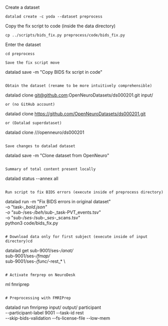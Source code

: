 Create a dataset
```
datalad create -c yoda --dataset preprocess
```

Copy the fix script to code (inside the data directory)
```
cp ../scripts/bids_fix.py preprocess/code/bids_fix.py
```

Enter the dataset
```
cd preprocess

Save the fix script move
```
datalad save -m "Copy BIDS fix script in code"
```

Obtain the dataset (rename to be more intuitively comprehensible)
```
datalad clone git@github.com:OpenNeuroDatasets/ds000201.git input/
```
or (no GitHub account)
```
datalad clone https://github.com/OpenNeuroDatasets/ds000201.git
```
or (Datalad superdataset)
```
datalad clone ///openneuro/ds000201
```

Save changes to datalad dataset
```
datalad save -m "Clone dataset from OpenNeuro"
```

Summary of total content present locally
```
datalad status --annex all
```

Run script to fix BIDS errors (execute inside of preprocess directory)
```
datalad run -m "Fix BIDS errors in original dataset" \
-o "task-*_bold.json" \
-o "sub-*/ses-*/beh/sub-*_task-PVT_events.tsv" \
-o "sub-*/ses-*/sub-*_ses-*_scans.tsv" \
python3 code/bids_fix.py
```

# Download data only for first subject (execute inside of input directory)cd 
```
datalad get sub-9001/ses-*/anat/* \
sub-9001/ses-*/fmap/* \
sub-9001/ses-*/func/*-rest_* \
```

# Activate fmrprep on NeuroDesk
```
ml fmriprep
```

# Preprocessing with FMRIPrep
```
datalad run fmriprep input/ output/ participant \
--participant-label 9001 --task-id rest \
--skip-bids-validation --fs-license-file --low-mem
```
